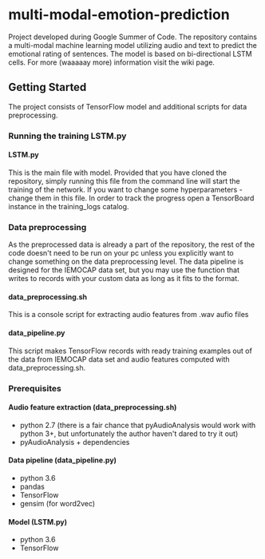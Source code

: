 # multi-modal-emotion-prediction

Project developed during Google Summer of Code.
The repository contains a multi-modal machine learning model utilizing audio and text to predict the emotional rating of sentences. The model is based on bi-directional LSTM cells.
For more (waaaaay more) information visit the wiki page.

## Getting Started

The project consists of TensorFlow model and additional scripts for data preprocessing. 

### Running the training LSTM.py

#### LSTM.py
This is the main file with model. Provided that you have cloned the repository, simply running this file from the command line will start the training of the network. If you want to change some hyperparameters - change them in this file. In order to track the progress open a TensorBoard instance in the training_logs catalog.

### Data preprocessing
As the preprocessed data is already a part of the repository, the rest of the code doesn't need to be run on your pc unless you explicitly want to change something on the data preprocessing level. The data pipeline is designed for the IEMOCAP data set, but you may use the function that writes to records with your custom data as long as it fits to the format.

#### data_preprocessing.sh
This is a console script for extracting audio features from .wav aufio files

#### data_pipeline.py
This script makes TensorFlow records with ready training examples out of the data from IEMOCAP data set and audio features computed with data_preprocessing.sh.


### Prerequisites


#### Audio feature extraction (data_preprocessing.sh)

- python 2.7 (there is a fair chance that pyAudioAnalysis would work with python 3+, but unfortunately the author haven't dared to try it out)
- pyAudioAnalysis + dependencies


#### Data pipeline (data_pipeline.py)

- python 3.6
- pandas
- TensorFlow
- gensim (for word2vec)

#### Model (LSTM.py)

- python 3.6
- TensorFlow


